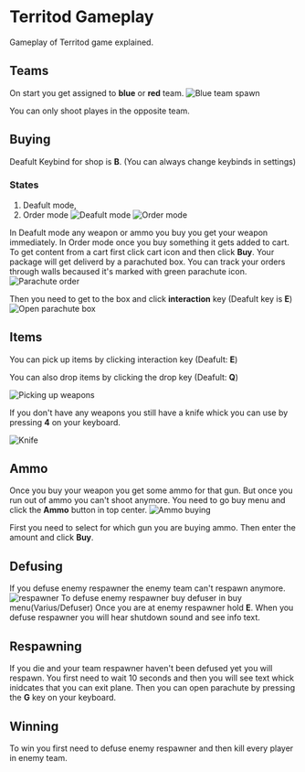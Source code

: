 
# Territod Gameplay

Gameplay of Territod game explained.


## Teams

On start you get assigned to **blue** or **red** team.
![Blue team spawn](https://github.com/Anzlc/Territod-Data/blob/main/Images/image0.png?raw=true)

You can only shoot playes in the opposite team.
## Buying

Deafult Keybind for shop is **B**. (You can always change keybinds in settings)
### States
1. Deafult mode,
2. Order mode 
![Deafult mode](https://github.com/Anzlc/Territod-Data/blob/main/Images/image1.png?raw=true)
![Order mode](https://github.com/Anzlc/Territod-Data/blob/main/Images/image2.png?raw=true)

In Deafult mode any weapon or ammo you buy you get your weapon immediately.
In Order mode once you buy something it gets added to cart. To get content from a cart first click cart icon and then click **Buy**.
Your package will get deliverd by a parachuted box. You can track your orders through walls becaused it's marked with green parachute icon.
![Parachute order](https://github.com/Anzlc/Territod-Data/blob/main/Images/image3.png?raw=true)

Then you need to get to the box and click **interaction** key (Deafult key is **E**)
![Open parachute box](https://github.com/Anzlc/Territod-Data/blob/main/Images/image4.png?raw=true)
## Items
You can pick up items by clicking interaction key (Deafult: **E**)

You can also drop items by clicking the drop key (Deafult: **Q**)

![Picking up weapons](https://github.com/Anzlc/Territod-Data/blob/main/Images/image5.png?raw=true)

If you don't have any weapons you still have a knife whick you can use by pressing **4** on your keyboard.

![Knife](https://github.com/Anzlc/Territod-Data/blob/main/Images/image8.png?raw=true)


## Ammo
Once you buy your weapon you get some ammo for that gun. But once you run out of ammo you can't shoot anymore. You need to go buy menu and click the **Ammo** button in top center.
![Ammo buying](https://github.com/Anzlc/Territod-Data/blob/main/Images/image6.png?raw=true)

First you need to select for which gun you are buying ammo. Then enter the amount and click **Buy**.
## Defusing
If you defuse enemy respawner the enemy team can't respawn anymore.
![respawner](https://github.com/Anzlc/Territod-Data/blob/main/Images/image7.png?raw=true)
To defuse enemy respawner buy defuser in buy menu(Varius/Defuser)
Once you are at enemy respawner hold **E**.
When you defuse respawner you will hear shutdown sound and see info text.
## Respawning
If you die and your team respawner haven't been defused yet you will respawn. You first need to wait 10 seconds and then you will see text whick inidcates that you can exit plane. Then you can open parachute by pressing the **G** key on your keyboard.
 
## Winning
To win you first need to defuse enemy respawner and then kill every player in enemy team.